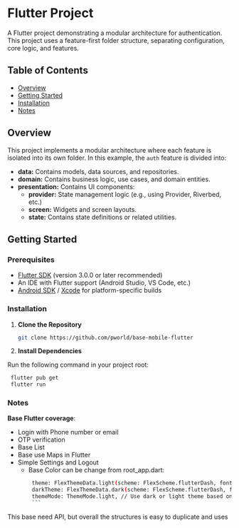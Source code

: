 # Flutter Project

A Flutter project demonstrating a modular architecture for authentication. This project uses a feature-first folder structure, separating configuration, core logic, and features.

## Table of Contents

- [Overview](#overview)
- [Getting Started](#getting-started)
- [Installation](#Installation)
- [Notes](#notes)

## Overview

This project implements a modular architecture where each feature is isolated into its own folder. In this example, the `auth` feature is divided into:
- **data:** Contains models, data sources, and repositories.
- **domain:** Contains business logic, use cases, and domain entities.
- **presentation:** Contains UI components:
  - **provider:** State management logic (e.g., using Provider, Riverbed, etc.)
  - **screen:** Widgets and screen layouts.
  - **state:** Contains state definitions or related utilities.


## Getting Started

### Prerequisites

- [Flutter SDK](https://flutter.dev/docs/get-started/install) (version 3.0.0 or later recommended)
- An IDE with Flutter support (Android Studio, VS Code, etc.)
- [Android SDK](https://developer.android.com/studio) / [Xcode](https://developer.apple.com/xcode/) for platform-specific builds

### Installation

1. **Clone the Repository**
    ```bash
    git clone https://github.com/pworld/base-mobile-flutter
    ```

2. **Install Dependencies**

Run the following command in your project root:

   ```bash
    flutter pub get
    flutter run
  ```

### Notes

**Base Flutter coverage**:

- Login with Phone number or email
- OTP verification
- Base List
- Base use Maps in Flutter
- Simple Settings and Logout
  - Base Color can be change from root_app.dart:
       ```bash
        theme: FlexThemeData.light(scheme: FlexScheme.flutterDash, fontFamily: 'Poppins'),
        darkTheme: FlexThemeData.dark(scheme: FlexScheme.flutterDash, fontFamily: 'Poppins'),
        themeMode: ThemeMode.light, // Use dark or light theme based on system setting.
        ```

This base need API, but overall the structures is easy to duplicate and uses